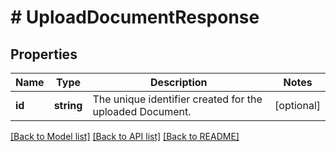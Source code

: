 # # UploadDocumentResponse

## Properties

Name | Type | Description | Notes
------------ | ------------- | ------------- | -------------
**id** | **string** | The unique identifier created for the uploaded Document. | [optional]

[[Back to Model list]](../../README.md#models) [[Back to API list]](../../README.md#endpoints) [[Back to README]](../../README.md)
